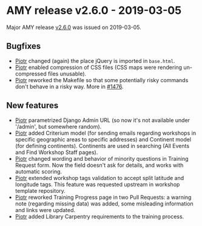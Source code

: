 # AMY release v2.6.0 - 2019-03-05

Major AMY release [v2.6.0][] was issued on 2019-03-05.

## Bugfixes
* [Piotr][] changed (again) the place jQuery is imported in `base.html`.
* [Piotr][] enabled compression of CSS files (CSS maps were rendering
  un-compressed files unusable).
* [Piotr][] reworked the Makefile so that some potentially risky commands don't
  behave in a risky way. More in [#1476](https://github.com/swcarpentry/amy/pull/1476).

## New features
* [Piotr][] parametrized Django Admin URL (so now it's not available under
  '/admin', but somewhere random).
* [Piotr][] added Criterium model (for sending emails regarding workshops in
  specific geographic areas to specific addresses) and Continent model (for
  defining continents). Continents are used in searching (All Events and Find
  Workshop Staff pages).
* [Piotr][] changed wording and behavior of minority questions in Training
  Request form. Now the field doesn't ask for details, and works with automatic
  scoring.
* [Piotr][] extended workshop tags validation to accept split latitude and
  longitude tags. This feature was requested upstream in workshop template
  repository.
* [Piotr][] reworked Training Progress page in two Pull Requests: a warning
  note (regarding missing data) was added, some misleading information and
  links were updated.
* [Piotr][] added Library Carpentry requirements to the training process.


[v2.6.0]: https://github.com/swcarpentry/amy/milestone/56
[Piotr]: https://github.com/pbanaszkiewicz
